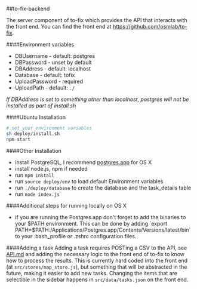 ##to-fix-backend

The server component of to-fix which provides the API that interacts with the front end. You can find the front end at https://github.com/osmlab/to-fix.

####Environment variables
- DBUsername - default: postgres
- DBPassword - unset by default
- DBAddress - default: localhost
- Database - default: tofix
- UploadPassword - required
- UploadPath - default: `./`

*If DBAddress is set to something other than localhost, postgres will not be installed as part of install.sh*

####Ubuntu Installation
```sh
# set your environment variables
sh deploy/install.sh
npm start
```

####Other Installation
- install PostgreSQL, I recommend [postgres.app](http://postgresapp.com/) for OS X
- install node.js, npm if needed
- run `npm install`
- run `source deploy/env` to load default Environment variables
- run `./deploy/database` to create the database and the task_details table
- run `node index.js`

####Additional steps for running locally on OS X
- if you are running the Postgres.app don't forget to add the binaries to your $PATH environment. This can be done by adding `export PATH=$PATH:/Applications/Postgres.app/Contents/Versions/latest/bin` to your .bash_profile or .zshrc configuration files.

####Adding a task
Adding a task requires POSTing a CSV to the API, see [API.md](API.md) and adding the necessary logic to the front end of to-fix to know how to process the results. This is currently hard coded into the front end (at `src/stores/map_store.js`), but something that will be abstracted in the future, making it easier to add new tasks. Changing the items that are selectible in the sidebar happens in `src/data/tasks.json` on the front end.
